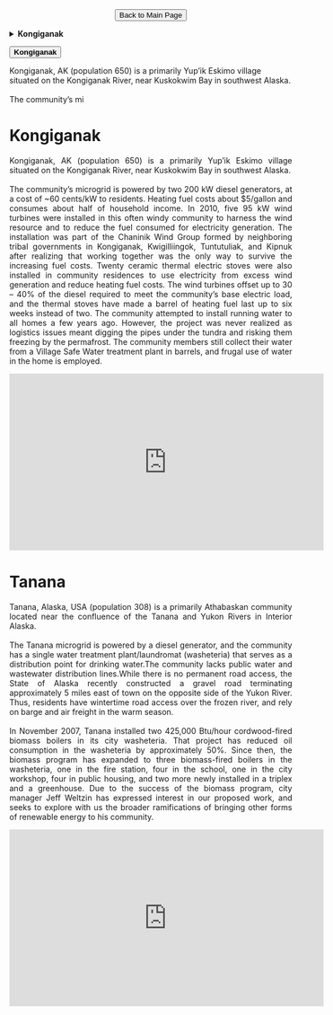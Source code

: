 <form action="https://mjc55.github.io/MicroFEWs_Legacy/" align="center">
<input type="submit" value="Back to Main Page" />
</form>

<details>
  <summary> <b>Kongiganak</b> </summary>
<br>
<div style="text-align: justify"> 
Kongiganak, AK (population 650) is a primarily Yup’ik Eskimo village situated on the Kongiganak River, near Kuskokwim Bay in southwest Alaska.


The community’s microgrid is powered by two 200 kW diesel generators, at a cost of ~60 cents/kW to residents. Heating fuel costs about $5/gallon and consumes 
about half of household income. In 2010, five 95 kW wind turbines were installed in this often windy community to harness the wind resource and to reduce the 
fuel consumed for electricity generation. The installation was part of the Chaninik Wind Group formed by neighboring tribal governments in Kongiganak, Kwigilliingok, 
Tuntutuliak, and Kipnuk after realizing that working together was the only way to survive the increasing fuel costs. Twenty ceramic thermal electric stoves were also 
installed in community residences to use electricity from excess wind generation and reduce heating fuel costs. The wind turbines offset up to 30 – 40% of the diesel 
required to meet the community’s base electric load, and the thermal stoves have made a barrel of heating fuel last up to six weeks instead of two. The community 
attempted to install running water to all homes a few years ago. However, the project was never realized as logistics issues meant digging the pipes under the tundra 
and risking them freezing by the permafrost. The community members still collect their water from a Village Safe Water treatment plant in barrels, and frugal use of 
water in the home is employed.
</div>

<p align="center">
<iframe width="560" height="315" src="https://www.youtube.com/embed/90n9ga3SOQQ" title="YouTube video player" frameborder="0" allow="accelerometer; autoplay; clipboard-write; encrypted-media; gyroscope; picture-in-picture" allowfullscreen></iframe>
</p>
 
  
</details>

<button type="button" class="collapsible"><b> Kongiganak </b></button>
<div class="content">
  <p>
    Kongiganak, AK (population 650) is a primarily Yup’ik Eskimo village situated on the Kongiganak River, near Kuskokwim Bay in southwest Alaska.
    <br>
    <br>
    The community’s mi
  </p>
</div>




# Kongiganak

<div style="text-align: justify"> 
Kongiganak, AK (population 650) is a primarily Yup’ik Eskimo village situated on the Kongiganak River, near Kuskokwim Bay in southwest Alaska.
<br>
<br>
The community’s microgrid is powered by two 200 kW diesel generators, at a cost of ~60 cents/kW to residents. Heating fuel costs about $5/gallon and consumes 
about half of household income. In 2010, five 95 kW wind turbines were installed in this often windy community to harness the wind resource and to reduce the 
fuel consumed for electricity generation. The installation was part of the Chaninik Wind Group formed by neighboring tribal governments in Kongiganak, Kwigilliingok, 
Tuntutuliak, and Kipnuk after realizing that working together was the only way to survive the increasing fuel costs. Twenty ceramic thermal electric stoves were also 
installed in community residences to use electricity from excess wind generation and reduce heating fuel costs. The wind turbines offset up to 30 – 40% of the diesel 
required to meet the community’s base electric load, and the thermal stoves have made a barrel of heating fuel last up to six weeks instead of two. The community 
attempted to install running water to all homes a few years ago. However, the project was never realized as logistics issues meant digging the pipes under the tundra 
and risking them freezing by the permafrost. The community members still collect their water from a Village Safe Water treatment plant in barrels, and frugal use of 
water in the home is employed.
  <br>
</div>

<p align="center">
<iframe width="560" height="315" src="https://www.youtube.com/embed/90n9ga3SOQQ" title="YouTube video player" frameborder="0" allow="accelerometer; autoplay; clipboard-write; encrypted-media; gyroscope; picture-in-picture" allowfullscreen></iframe>
</p>


# Tanana

<div style="text-align: justify"> 
Tanana, Alaska, USA (population 308) is a primarily Athabaskan community located near the confluence of the Tanana and Yukon Rivers in Interior Alaska.
<br>
  <br>
The Tanana microgrid is powered by a diesel generator, and the community has a single water treatment plant/laundromat (washeteria) that serves as a distribution 
point for drinking water.The community lacks public water and wastewater distribution lines.While there is no permanent road access, the State of Alaska recently 
constructed a gravel road terminating approximately 5 miles east of town on the opposite side of the Yukon River. Thus, residents have wintertime road access over 
the frozen river, and rely on barge and air freight in the warm season.
<br>
  <br>
In November 2007, Tanana installed two 425,000 Btu/hour cordwood-fired biomass boilers in its city washeteria. That project has reduced oil consumption in the 
washeteria by approximately 50%. Since then, the biomass program has expanded to three biomass-fired boilers in the washeteria, one in the fire station, four 
in the school, one in the city workshop, four in public housing, and two more newly installed in a triplex and a greenhouse. Due to the success of the biomass 
program, city manager Jeff Weltzin has expressed interest in our proposed work, and seeks to explore with us the broader ramifications of bringing other forms 
of renewable energy to his community.
  <br>
</div>

<p align="center">
<iframe width="560" height="315" src="https://www.youtube.com/embed/oHKIsZjXMUM" title="YouTube video player" frameborder="0" allow="accelerometer; autoplay; clipboard-write; encrypted-media; gyroscope; picture-in-picture" allowfullscreen></iframe>
</p>
